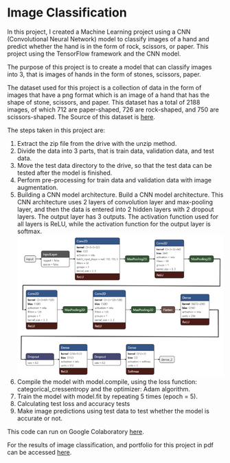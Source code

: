 # Image Classification

In this project, I created a Machine Learning project using a CNN (Convolutional Neural Network) model to classify images of a hand and predict whether the hand is in the form of rock, scissors, or paper. This project using the TensorFlow framework and the CNN model.

The purpose of this project is to create a model that can classify images into 3, that is images of hands in the form of stones, scissors, paper.

The dataset used for this project is a collection of data in the form of images that have a png format which is an image of a hand that has the shape of stone, scissors, and paper. This dataset has a total of 2188 images, of which 712 are paper-shaped, 726 are rock-shaped, and 750 are scissors-shaped. The Source of this dataset is [here]( https://dicodingacade-my.blob.core.windows.net/picodiploma/ml_pemula_academy/rockpaperscissors.zip).

The steps taken in this project are:
1.	Extract the zip file from the drive with the unzip method.
2.	Divide the data into 3 parts, that is train data, validation data, and test data.
3.	Move the test data directory to the drive, so that the test data can be tested after the model is finished.
4.	Perform pre-processing for train data and validation data with image augmentation.
5.	Building a CNN model architecture. Build a CNN model architecture. This CNN architecture uses 2 layers of convolution layer and max-pooling layer, and then the data is entered into 2 hidden layers with 2 dropout layers. The output layer has 3 outputs. The activation function used for all layers is ReLU, while the activation function for the output layer is softmax.
![CNN model](https://github.com/farhanbudi/Image-Classification/blob/main/file/CNN%20Model%20Architecture.png)
6.	Compile the model with model.compile, using the loss function: categorical_cressentropy and the optimizer: Adam algorithm.
7.	Train the model with model.fit by repeating 5 times (epoch = 5).
8.	Calculating test loss and accuracy tests
9.	Make image predictions using test data to test whether the model is accurate or not.

This code can run on Google Colaboratory [here](https://drive.google.com/drive/folders/1m_m9NDipJ1yzMZAW8yEAwH0TDF8HFZNl?usp=sharing).

For the results of image classification, and portfolio for this project in pdf can be accessed [here](https://drive.google.com/drive/folders/1dtawkptag_mGCLDrckHtFzUEiO6caimW?usp=sharing).



